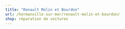 ```yaml
---
title: "Renault Molin et Bourdon"
url: /hermanville-sur-mer/renault-molin-et-bourdon/
shop: réparation de voitures
---
```

